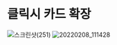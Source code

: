 # 클릭시 카드 확장

![스크린샷(251)](https://user-images.githubusercontent.com/96277626/152904842-44fd2c5d-a037-4e24-8a72-501f4387c6e5.png)
![20220208_111428](https://user-images.githubusercontent.com/96277626/152904939-240895fe-2fa2-4a19-95f7-32434e8d0054.png)

